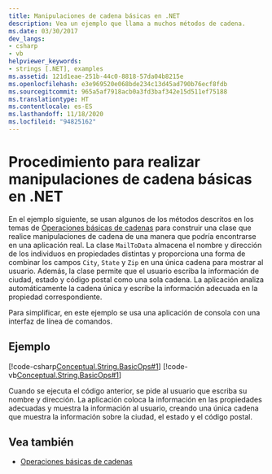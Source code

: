```yaml
---
title: Manipulaciones de cadena básicas en .NET
description: Vea un ejemplo que llama a muchos métodos de cadena.
ms.date: 03/30/2017
dev_langs:
- csharp
- vb
helpviewer_keywords:
- strings [.NET], examples
ms.assetid: 121d1eae-251b-44c0-8818-57da04b8215e
ms.openlocfilehash: e3e969520e068bde234c13d45ad790b76ecf8fdb
ms.sourcegitcommit: 965a5af7918acb0a3fd3baf342e15d511ef75188
ms.translationtype: HT
ms.contentlocale: es-ES
ms.lasthandoff: 11/18/2020
ms.locfileid: "94825162"
---
```

# <a name="how-to-perform-basic-string-manipulations-in-net"></a>Procedimiento para realizar manipulaciones de cadena básicas en .NET

En el ejemplo siguiente, se usan algunos de los métodos descritos en los temas de [Operaciones básicas de cadenas](basic-string-operations.md) para construir una clase que realice manipulaciones de cadena de una manera que podría encontrarse en una aplicación real. La clase `MailToData` almacena el nombre y dirección de los individuos en propiedades distintas y proporciona una forma de combinar los campos `City`, `State` y `Zip` en una única cadena para mostrar al usuario. Además, la clase permite que el usuario escriba la información de ciudad, estado y código postal como una sola cadena. La aplicación analiza automáticamente la cadena única y escribe la información adecuada en la propiedad correspondiente.

Para simplificar, en este ejemplo se usa una aplicación de consola con una interfaz de línea de comandos.

## <a name="example"></a>Ejemplo

[!code-csharp[Conceptual.String.BasicOps#1](../../../samples/snippets/csharp/VS_Snippets_CLR/conceptual.string.basicops/cs/basicops.cs#1)]
[!code-vb[Conceptual.String.BasicOps#1](../../../samples/snippets/visualbasic/VS_Snippets_CLR/conceptual.string.basicops/vb/basicops.vb#1)]

Cuando se ejecuta el código anterior, se pide al usuario que escriba su nombre y dirección. La aplicación coloca la información en las propiedades adecuadas y muestra la información al usuario, creando una única cadena que muestra la información sobre la ciudad, el estado y el código postal.

## <a name="see-also"></a>Vea también

- [Operaciones básicas de cadenas](basic-string-operations.md)
